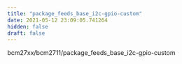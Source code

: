 ```yaml
---
title: "package_feeds_base_i2c-gpio-custom"
date: 2021-05-12 23:09:05.741264
hidden: false
draft: false
---
```


bcm27xx/bcm2711/package_feeds_base_i2c-gpio-custom

